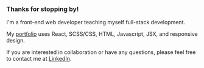 ### Thanks for stopping by!

I'm a front-end web developer teaching myself full-stack development.  

My [portfolio](https://anngineer.com/) uses React, SCSS/CSS, HTML, Javascript, JSX, and responsive design. 

If you are interested in collaboration or have any questions, please feel free to contact me at [LinkedIn](www.linkedin.com/in/anngineer).

<!--
**Anngineer/Anngineer** is a ✨ _special_ ✨ repository because its `README.md` (this file) appears on your GitHub profile.

Here are some ideas to get you started:

- 🔭 I’m currently working on ...
- 🌱 I’m currently learning ...
- 👯 I’m looking to collaborate on ...
- 🤔 I’m looking for help with ...
- 💬 Ask me about ...
- 📫 How to reach me: ...
- 😄 Pronouns: ...
- ⚡ Fun fact: ...
-->
